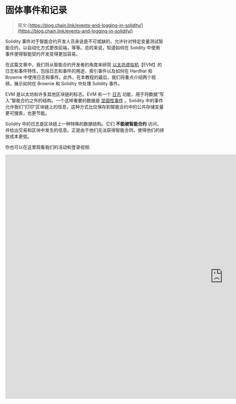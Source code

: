 # 固体事件和记录

> 原文:[https://blog.chain.link/events-and-logging-in-solidity/](https://blog.chain.link/events-and-logging-in-solidity/)

Solidity 事件对于智能合约开发人员来说是不可或缺的，允许针对特定变量测试智能合约，以自动化方式更改前端，等等。总的来说，知道如何在 Solidity 中使用事件使得智能契约开发变得更加容易。

在这篇文章中，我们将从智能合约开发者的角度来研究 [以太坊虚拟机](https://ethereum.org/en/developers/docs/evm/)【EVM】的日志和事件特性，包括日志和事件的用途、索引事件以及如何在 Hardhat 和 Brownie 中使用日志和事件。此外，在本教程的最后，我们将重点介绍两个视频，展示如何在 Brownie 和 Solidity 中处理 Solidity 事件。

EVM 是以太坊和许多其他区块链的标志。EVM 有一个 [日志](https://docs.soliditylang.org/en/v0.8.9/introduction-to-smart-contracts.html?highlight=logs#logs) 功能，用于将数据“写入”智能合约之外的结构。一个这样重要的数据是 [坚固性事件](https://docs.soliditylang.org/en/develop/contracts.html?highlight=events#events) 。Solidity 中的事件允许我们“打印”区块链上的信息，这种方式比仅保存到智能合约中的公共存储变量更可搜索，也更节能。

Solidity 中的日志是区块链上一种特殊的数据结构。它们 **不能被智能合约** 访问，并给出交易和区块中发生的信息。正是由于他们无法获得智能合同，使得他们的排放成本更低。

你也可以在这里观看我们的活动和登录视频:

<iframe title="Events and Logging in Solidity" width="1380" height="776" src="https://www.youtube.com/embed/KDYJC85eS5M?feature=oembed" frameborder="0" allow="accelerometer; autoplay; clipboard-write; encrypted-media; gyroscope; picture-in-picture" allowfullscreen=""></div> <h2/> <h2><span style="font-weight: 400;">什么是坚固中的事件？</span></h2> <p><span style="font-weight: 400;"> Solidity events 允许我们方便地查询发生在块和事务中的“东西”。如果你运行一个区块链节点，你可以通过</span> <a href="https://infura.io/docs/ethereum/wss/eth-subscribe"> <span style="font-weight: 400;">订阅</span> </a> <span style="font-weight: 400;">来“监听”某些事件。事实上，</span> <a href="https://chain.link/"> <span style="font-weight: 400;">链式网络</span> </a> <span style="font-weight: 400;">就是这样工作的:网络订阅某些地址的某些事件，并根据发出的事件内容从现实世界返回数据。</span></p> <h2>事件是为了什么？</h2> <p>现在，如果你不是 Chainlink 或 Ethereum node 的操作员，你可能会问 Solidity 中的事件是为了什么？使用实体事件，您可以:</p> <ol> <li><span style="font-weight: 400;">测试你的</span> <a href="https://chain.link/education/smart-contracts"> <span style="font-weight: 400;">智能合约</span> </a> <span style="font-weight: 400;">的具体变量；</span></li> <li><span style="font-weight: 400;">索引变量以重建存储状态；</span></li> <li><span style="font-weight: 400;">监听事件以改变前端；</span></li> <li><span style="font-weight: 400;">创建</span> <a href="https://thegraph.com/en/"> <span style="font-weight: 400;">子图</span> </a> <span style="font-weight: 400;">用于更快读取数据；</span></li> </ol> <p><span style="font-weight: 400;">还有许多其他的东西。事件有各种各样的用例，可以挽救你作为一名工程师的生命。事实上，事件是 Chainlink 节点如何工作的核心部分之一！Chainlink 节点监听数据请求和外部计算事件，这就是它们知道如何响应的方式。</span></p> <h2><span style="font-weight: 400;">坚实度事件示例</span></h2> <p><span style="font-weight: 400;">这是在 Solidity 中定义事件的样子:</span></p> <pre>event storedNumber(&#13; uint256 indexed oldNumber,&#13; uint256 indexed newNumber,&#13; uint256 addedNumber,&#13; address sender&#13; );</pre> <p>你可以认为这是一种新的特殊类型。我们创建了一种“类型”的事件，称为“storedNumber”。坚固性事件名称为“storedNumber ”,可以包含许多变量。在这个事件中有两种参数:索引的和非索引的。索引参数也称为“主题”，是事件中可搜索的参数。我们稍后会详细讨论这些内容。</p> <p><span style="font-weight: 400;">然后我们可以发出这样一个事件:</span></p> <pre>uint256 favoriteNumber;&#13; &#13; function store(uint256 _favoriteNumber) public {&#13; emit storedNumber(&#13; favoriteNumber,&#13; _favoriteNumber,&#13; _favoriteNumber + favoriteNumber,&#13; msg.sender&#13; );&#13; favoriteNumber = _favoriteNumber;&#13; }</pre> <p>这里是一个完整的合同示例:</p> <pre>// SPDX-License-Identifier: MIT&#13; pragma solidity ^0.8.7;&#13; &#13; contract SimpleStorage {&#13; uint256 favoriteNumber;&#13; &#13; event storedNumber(&#13; uint256 indexed oldNumber,&#13; uint256 indexed newNumber,&#13; uint256 addedNumber,&#13; address sender&#13; );&#13; &#13; function store(uint256 _favoriteNumber) public {&#13; emit storedNumber(&#13; favoriteNumber,&#13; _favoriteNumber,&#13; _favoriteNumber + favoriteNumber,&#13; msg.sender&#13; );&#13; favoriteNumber = _favoriteNumber;&#13; }&#13; &#13; function retrieve() public view returns (uint256) {&#13; return favoriteNumber;&#13; }&#13; }</pre> <p>现在，在这个例子中，每当我们调用“store”函数时，它都会发出一个 storedNumber 类型的事件。让我们来看一个调用输入为“1”的“store”函数的示例事务。我们可以看到 <a href="https://kovan.etherscan.io/tx/0x4d9278ccfa782007c3848987a679cf4bd64113bfa0846c4758525037eef7bfae"> <span style="font-weight: 400;">上的交易【科万】以太网</span> </a> <span style="font-weight: 400;">。</span></p> <p><span style="font-weight: 400;">滚动到事务的“logs”部分，我们看到下图:</span></p> <p><img decoding="async" loading="lazy" class="aligncenter wp-image-2978 size-full" src="../Images/d638a04f3c95451101408428719c46b2.png" alt="Screenshot of transaction on Etherscan, decoded" width="1600" height="900" srcset="https://blog.chain.link/wp-content/uploads/2021/11/Events-and-Logging-in-Solidity-1.png 1600w, https://blog.chain.link/wp-content/uploads/2021/11/Events-and-Logging-in-Solidity-1-300x169.png 300w, https://blog.chain.link/wp-content/uploads/2021/11/Events-and-Logging-in-Solidity-1-1024x576.png 1024w, https://blog.chain.link/wp-content/uploads/2021/11/Events-and-Logging-in-Solidity-1-768x432.png 768w, https://blog.chain.link/wp-content/uploads/2021/11/Events-and-Logging-in-Solidity-1-1536x864.png 1536w, https://blog.chain.link/wp-content/uploads/2021/11/Events-and-Logging-in-Solidity-1-640x360.png 640w, https://blog.chain.link/wp-content/uploads/2021/11/Events-and-Logging-in-Solidity-1-298x167.png 298w, https://blog.chain.link/wp-content/uploads/2021/11/Events-and-Logging-in-Solidity-1-24x14.png 24w, https://blog.chain.link/wp-content/uploads/2021/11/Events-and-Logging-in-Solidity-1-36x20.png 36w, https://blog.chain.link/wp-content/uploads/2021/11/Events-and-Logging-in-Solidity-1-48x27.png 48w" sizes="(max-width: 1600px) 100vw, 1600px" data-original-src="https://blog.chain.link/wp-content/uploads/2021/11/Events-and-Logging-in-Solidity-1.png"/></p> <p><span style="font-weight: 400;">一个事件被分解成这样:</span></p> <p><b>地址:</b> <span style="font-weight: 400;">发出事件的合同或帐户的地址。</span></p> <p><b>主题:</b> <span style="font-weight: 400;">事件的索引参数。</span></p> <p><b>数据:</b><span style="font-weight: 400;"/><a href="https://blog.chain.link/what-are-abi-and-bytecode-in-solidity/"><span style="font-weight: 400;">ABI 编码的</span> </a> <span style="font-weight: 400;">或“散列”的事件的非索引参数。因为我们知道合同的 ABI(因为我们在 Etherscan 上验证了合同)，所以我们可以以“Dec”或“decoded”模式查看它，或者以其原始的“hex”、“Hexidecimal”或“Encoded”模式查看它。如果我们没有对合同进行验证，我们就无法看到解码后的版本。</span></p> <p><img decoding="async" loading="lazy" class="aligncenter wp-image-2979 size-full" src="../Images/c2c922f09913f9574c4de0b9034627f2.png" alt="Screenshot of transaction on Etherscan, not decoded" width="1600" height="900" srcset="https://blog.chain.link/wp-content/uploads/2021/11/Events-and-Logging-in-Solidity-2.png 1600w, https://blog.chain.link/wp-content/uploads/2021/11/Events-and-Logging-in-Solidity-2-300x169.png 300w, https://blog.chain.link/wp-content/uploads/2021/11/Events-and-Logging-in-Solidity-2-1024x576.png 1024w, https://blog.chain.link/wp-content/uploads/2021/11/Events-and-Logging-in-Solidity-2-768x432.png 768w, https://blog.chain.link/wp-content/uploads/2021/11/Events-and-Logging-in-Solidity-2-1536x864.png 1536w, https://blog.chain.link/wp-content/uploads/2021/11/Events-and-Logging-in-Solidity-2-640x360.png 640w, https://blog.chain.link/wp-content/uploads/2021/11/Events-and-Logging-in-Solidity-2-298x167.png 298w, https://blog.chain.link/wp-content/uploads/2021/11/Events-and-Logging-in-Solidity-2-24x14.png 24w, https://blog.chain.link/wp-content/uploads/2021/11/Events-and-Logging-in-Solidity-2-36x20.png 36w, https://blog.chain.link/wp-content/uploads/2021/11/Events-and-Logging-in-Solidity-2-48x27.png 48w" sizes="(max-width: 1600px) 100vw, 1600px" data-original-src="https://blog.chain.link/wp-content/uploads/2021/11/Events-and-Logging-in-Solidity-2.png"/></p> <p><span style="font-weight: 400;">你可以在</span> <a href="https://docs.soliditylang.org/en/develop/abi-spec.html#abi-events"> <span style="font-weight: 400;">实体文档</span> </a> <span style="font-weight: 400;">中了解更多关于活动的布局。“日志”和“事件”经常互换使用，因为作为智能合约开发人员，我们通常只关心记录的“事件”。然而，从技术上讲，Solidity 中的日志还包括“块散列”、“地址”以及通过调用</span><a href="https://eth.wiki/json-rpc/API#eth_getlogs"><span style="font-weight: 400;">` eth _ get logs`</span></a><span style="font-weight: 400;">到您的区块链节点返回的所有内容。你也可以阅读更多关于</span><a href="https://ethereum.stackexchange.com/questions/3418/how-does-ethereum-make-use-of-bloom-filters/3426"><span style="font-weight: 400;">bloom filter</span></a><span style="font-weight: 400;">的内容，这就是为什么这些 Solidity 事件如此容易被查询。</span></p> <h2><span style="font-weight: 400;">安全帽中的坚固性事件</span></h2> <p>现在我们已经了解了什么是事件，让我们学习如何在 Hardhat 中访问和使用它们。您可以克隆以下回购并跟进:</p> <pre>git clone https://github.com/PatrickAlphaC/hardhat-events-logs&#13; cd hardhat-events-logs</pre> <p><span style="font-weight: 400;">你需要跟随“README.md”来获得</span> <a href="https://github.com/PatrickAlphaC/hardhat-events-logs#requirements"> <span style="font-weight: 400;">先决条件</span> </a> <span style="font-weight: 400;">，其中包括节点、纱线和 Git。</span></p> <p><span style="font-weight: 400;">如果您遵循“README.md ”,您将能够:</span></p> <ol> <li style="font-weight: 400;" aria-level="1"><span style="font-weight: 400;">部署智能合同；</span></li> <li style="font-weight: 400;" aria-level="1"><span style="font-weight: 400;">创建一个发出事件的事务；</span></li> <li style="font-weight: 400;" aria-level="1">查看这些事件的背景。</li> </ol> <p><span style="font-weight: 400;">如果中途遇到问题，在</span> <a href="https://github.com/PatrickAlphaC/hardhat-events-logs"> <span style="font-weight: 400;"> Github 回购</span> </a> <span style="font-weight: 400;">上打开问题！我们可以通过检查“transactionReceipt”对象的 logs 属性来查看日志。</span></p> <pre>console.log(transactionReceipt.events[0].args.oldNumber.toString())</pre> <h2><span style="font-weight: 400;">布朗尼中的固体事件</span></h2> <p>布朗尼的事件几乎相同，因为合同完全相同。</p> <p><span style="font-weight: 400;">您可以克隆以下回购并跟进:</span></p> <pre>git clone https://github.com/PatrickAlphaC/brownie-events-logs&#13; cd brownie-events-logs</pre> <p><span style="font-weight: 400;">你需要跟随“README.md”来获得</span> <a href="https://github.com/PatrickAlphaC/brownie-events-logs#requirements"> <span style="font-weight: 400;">先决条件</span> </a> <span style="font-weight: 400;">，其中包括 Node、Python、eth-brownie 和 Git。</span></p> <p><span style="font-weight: 400;">如果您遵循“README.md ”,您将能够:</span></p> <ol> <li style="font-weight: 400;" aria-level="1"><span style="font-weight: 400;">部署智能合同；</span></li> <li style="font-weight: 400;" aria-level="1"><span style="font-weight: 400;">创建一个发出事件的事务；</span></li> <li style="font-weight: 400;" aria-level="1">查看这些事件的背景。</li> </ol> <p><span style="font-weight: 400;">如果中途遇到问题，在</span> <a href="https://github.com/PatrickAlphaC/brownie-events-logs"> <span style="font-weight: 400;"> Github 回购</span> </a> <span style="font-weight: 400;">上打开问题！您将看到这里的主要区别是，我们使用 print 语句来打印事务的日志:</span></p> <pre>print(tx.events[0]["oldNumber"])</pre> <h2><span style="font-weight: 400;">总结</span></h2> <p>Solidity 中的日志和事件是智能合同开发的重要组成部分，也是 Chainlink 和 The Graph 等项目的关键基础设施。要了解更多关于构建极其强大的智能合约(利用您的新事件技能)，请务必前往 <a href="https://docs.chain.link/docs/beginners-tutorial/"> <span style="font-weight: 400;"> Chainlink 文档</span> </a> <span style="font-weight: 400;">立即开始构建。</span></p> <div class="widget_tag_cloud tag-list"/> </body> </html></iframe>